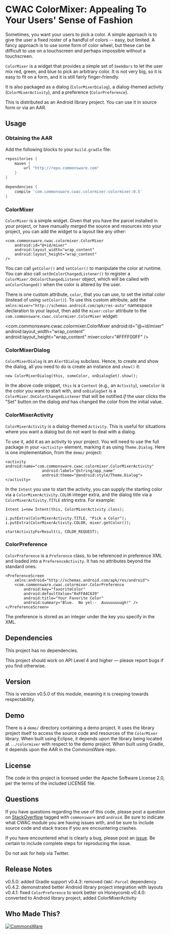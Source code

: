 CWAC ColorMixer: Appealing To Your Users' Sense of Fashion
==========================================================
Sometimes, you want your users to pick a color. A simple
approach is to give the user a fixed roster of a handful
of colors -- easy, but limited. A fancy approach is to use
some form of color wheel, but these can be difficult to use
on a touchscreen and perhaps impossible without a touchscreen.

`ColorMixer` is a widget that provides a simple set of `SeekBars`
to let the user mix red, green, and blue to pick an arbitrary color.
It is not very big, so it is easy to fit on a form, and it is still
fairly finger-friendly.

It is also packaged as a dialog (`ColorMixerDialog`), a dialog-themed
activity (`ColorMixerActivity`), and a preference (`ColorPreference`).

This is distributed as an Android library project. You can use it
in source form or via an AAR.

Usage
-----

### Obtaining the AAR

Add the following blocks to your `build.gradle` file:

```groovy
repositories {
    maven {
        url "http://repo.commonsware.com"
    }
}

dependencies {
    compile 'com.commonsware.cwac.colormixer:colormixer:0.5'
}
```

### ColorMixer

`ColorMixer` is a simple widget. Given that you have the parcel
installed in your project, or have manually merged the source
and resources into your project, you can add the widget to a
layout like any other:

	<com.commonsware.cwac.colormixer.ColorMixer
		android:id="@+id/mixer"
		android:layout_width="wrap_content"
		android:layout_height="wrap_content"
	/>

You can call `getColor()` and `setColor()` to manipulate the
color at runtime. You can also call `setOnColorChangedListener()`
to register a `ColorMixer.OnColorChangedListener` object, which
will be called with `onColorChanged()` when the color is altered
by the user.

There is one custom attribute, `color`, that you can use, to set
the initial color (instead of using `setColor()`). To use this
custom attribute, add the
`xmlns:mixer="http://schemas.android.com/apk/res-auto"` namespace
declaration to your layout, then add the `mixer:color` attribute
to the `com.commonsware.cwac.colormixer.ColorMixer` widget:

  <com.commonsware.cwac.colormixer.ColorMixer
    android:id="@+id/mixer"
    android:layout_width="wrap_content"
    android:layout_height="wrap_content"
    mixer:color="#FFFF00FF"
  />

### ColorMixerDialog

`ColorMixerDialog` is an `AlertDialog` subclass. Hence, to create
and show the dialog, all you need to do is create an instance
and `show()` it:

	new ColorMixerDialog(this, someColor, onDialogSet).show();

In the above code snippet, `this` is a `Context` (e.g., an `Activity`),
`someColor` is the color you want to start with, and `onDialogSet`
is a `ColorMixer.OnColorChangedListener` that will be notified
*if* the user clicks the "Set" button on the dialog *and* has
changed the color from the initial value.

### ColorMixerActivity

`ColorMixerActivity` is a dialog-themed `Activity`. This is
useful for situations where you want a dialog but do not want
to deal with a dialog.

To use it, add it as an activity to your project. You will
need to use the full package in your `<activity>` element,
marking it as using `Theme.Dialog`.
Here is one implementation, from the `demo/` project:

	<activity android:name="com.commonsware.cwac.colormixer.ColorMixerActivity"
					android:label="@string/app_name"
					android:theme="@android:style/Theme.Dialog">
	</activity>

In the `Intent` you use to start the activity, you can supply
the starting color via a `ColorMixerActivity.COLOR` integer
extra, and the dialog title via a `ColorMixerActivity.TITLE`
string extra. For example:

	Intent i=new Intent(this, ColorMixerActivity.class);
	
	i.putExtra(ColorMixerActivity.TITLE, "Pick a Color");
	i.putExtra(ColorMixerActivity.COLOR, mixer.getColor());
	
	startActivityForResult(i, COLOR_REQUEST);

### ColorPreference

`ColorPreference` is a `Preference` class, to be referenced
in preference XML and loaded into a `PreferenceActivity`. It
has no attributes beyond the standard ones.

	<PreferenceScreen
		xmlns:android="http://schemas.android.com/apk/res/android">
		<com.commonsware.cwac.colormixer.ColorPreference
			android:key="favoriteColor"
			android:defaultValue="0xFFA4C639"
			android:title="Your Favorite Color"
			android:summary="Blue.  No yel--  Auuuuuuuugh!" />
	</PreferenceScreen>

The preference is stored as an integer under the key you
specify in the XML.

Dependencies
------------
This project has no dependencies.

This project should work on API Level 4 and higher &mdash; please report
bugs if you find otherwise.

Version
-------
This is version v0.5.0 of this module, meaning it is creeping
towards respectability.

Demo
----
There is a `demo/` directory containing a demo project. It uses
the library project itself to access the source code and
resources of the `ColorMixer` library. When built using Eclipse, it depends
upon the library being located at `../colormixer` with respect to the
demo project. When built using Gradle, it depends upon the AAR in the
CommonsWare repo.

License
-------
The code in this project is licensed under the Apache
Software License 2.0, per the terms of the included LICENSE
file.

Questions
---------
If you have questions regarding the use of this code, please post a question
on [StackOverflow](http://stackoverflow.com/questions/ask) tagged with `commonsware` and `android`. Be sure to indicate
what CWAC module you are having issues with, and be sure to include source code 
and stack traces if you are encountering crashes.

If you have encountered what is clearly a bug, please post an [issue](https://github.com/commonsguy/cwac-colormixer/issues). Be certain to include complete steps
for reproducing the issue.

Do not ask for help via Twitter.

Release Notes
-------------
v0.5.0: added Gradle support
v0.4.3: removed `CWAC-Parcel` dependency
v0.4.2: demonstrated better Android library project integration with layouts
v0.4.1: fixed `ColorPreference` to work better on Honeycomb
v0.4.0: converted to Android library project, added ColorMixerActivity

Who Made This?
--------------
<a href="http://commonsware.com">![CommonsWare](http://commonsware.com/images/logo.png)</a>

[gg]: http://groups.google.com/group/cw-android
